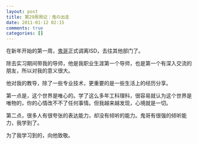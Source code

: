 ```yaml
---
layout: post
title: 第29周周记：鬼の出走
date: 2011-01-12 02:15
comments: true
categories: []
---
```

在新年开始的第一周，<a href="http://www.cssforest.org/blog/">鬼哥</a>正式调离ISD，去往其他部门了。

除去实习期间带我的导师，他是我职业生涯第一个导师，也是第一个有深入交流的朋友，所以对我的意义很大。

他对我的教导，除了一些专业技术，更重要的是一些生活上的经历分享。

第一点是，这个世界是唯心的。学了这么多年工科理科，很容易就认为这个世界是唯物的，你的心情改不不了任何事情。但我越来越发现，心境就是一切。

第二点，很多人有很夸张的表达能力，却没有倾听的能力。鬼哥有很强的倾听能力，我学到了。

为了我学习到的，向他致敬。
